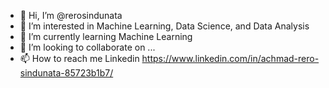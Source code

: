 - 👋 Hi, I’m @rerosindunata
- 👀 I’m interested in Machine Learning, Data Science, and Data Analysis
- 🌱 I’m currently learning Machine Learning
- 💞️ I’m looking to collaborate on ...
- 📫 How to reach me Linkedin https://www.linkedin.com/in/achmad-rero-sindunata-85723b1b7/

<!---
rerosindunata/rerosindunata is a ✨ special ✨ repository because its `README.md` (this file) appears on your GitHub profile.
You can click the Preview link to take a look at your changes.
--->
